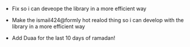 - Fix so i can deveope the library in a more efficient way
 - Make the ismail424@formly hot realod thing so i can develop with the library in a more efficient way

 - Add Duaa for the last 10 days of ramadan!
 